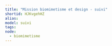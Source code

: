 ```yaml
---
title: "Mission biomimetisme et design - suivi"
shortid: HJKvgehHZ
alias:
model: suivi
tags:
node: 
  - biomimetisme
---
```

